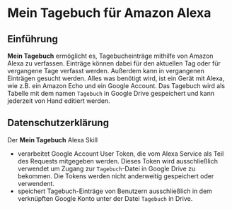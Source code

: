 # **Mein Tagebuch** für Amazon Alexa

## Einführung
<!-- [link](#datenschutzerklärung) -->

**Mein Tagebuch** ermöglicht es, Tagebucheinträge mithilfe von Amazon Alexa zu verfassen. Einträge können dabei für den aktuellen Tag oder für vergangene Tage verfasst werden. Außerdem kann in vergangenen Einträgen gesucht werden. Alles was benötigt wird, ist ein Gerät mit Alexa, wie z.B. ein Amazon Echo und ein Google Account. Das Tagebuch wird als Tabelle mit dem namen `Tagebuch` in Google Drive gespeichert und kann jederzeit von Hand editiert werden.

## Datenschutzerklärung
<!-- [link](#der-mein-tagebuch-skill-für-alexa) -->

Der **Mein Tagebuch** Alexa Skill

- verarbeitet Google Account User Token, die vom Alexa Service als Teil des Requests mitgegeben werden. Dieses Token wird ausschließlich verwendet um Zugang zur `Tagebuch`-Datei in Google Drive zu bekommen. Die Tokens werden nicht anderweitig gespeichert oder verwendent.
- speichert Tagebuch-Einträge von Benutzern ausschließlich in dem verknüpften Google Konto unter der Datei `Tagebuch` in Drive.

